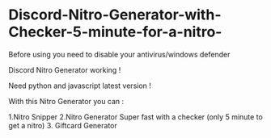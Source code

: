 # Discord-Nitro-Generator-with-Checker-5-minute-for-a-nitro-
Before using you need to disable your antivirus/windows defender

Discord Nitro Generator working ! 

Need python and javascript latest version !

With this Nitro Generator you can :

1.Nitro Snipper
2.Nitro Generator Super fast with a checker (only 5 minute to get a nitro)
3. Giftcard Generator

